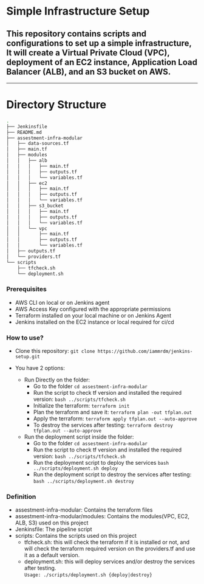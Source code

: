 # Simple Infrastructure Setup
## This repository contains scripts and configurations to set up a simple infrastructure, It will create a Virtual Private Cloud (VPC), deployment of an EC2 instance, Application Load Balancer (ALB), and an S3 bucket on AWS.

---
# Directory Structure
```bash
.
├── Jenkinsfile
├── README.md
├── assestment-infra-modular
│   ├── data-sources.tf
│   ├── main.tf
│   ├── modules
│   │   ├── alb
│   │   │   ├── main.tf
│   │   │   ├── outputs.tf
│   │   │   └── variables.tf
│   │   ├── ec2
│   │   │   ├── main.tf
│   │   │   ├── outputs.tf
│   │   │   └── variables.tf
│   │   ├── s3_bucket
│   │   │   ├── main.tf
│   │   │   ├── outputs.tf
│   │   │   └── variables.tf
│   │   └── vpc
│   │       ├── main.tf
│   │       ├── outputs.tf
│   │       └── variables.tf
│   ├── outputs.tf
│   └── providers.tf
└── scripts
    ├── tfcheck.sh
    └── deployment.sh
```

### Prerequisites
- AWS CLI on local or on Jenkins agent
- AWS Access Key configured with the appropriate permissions
- Terraform installed on your local machine or on Jenkins Agent
- Jenkins installed on the EC2 instance or local required for ci/cd

### How to use?

- Clone this repository: 
`git clone https://github.com/iammrdm/jenkins-setup.git` 

- You have 2 options:
    - Run Directly on the folder:
        - Go to the folder `cd assestment-infra-modular`
        - Run the script to check tf version and installed the required version: `bash ../scripts/tfcheck.sh`
        - Initialize the terraform: `terraform init`
        - Plan the terraform and save it: `terraform plan -out tfplan.out`
        - Apply the terraform: `terraform apply tfplan.out --auto-approve`
        - To destroy the services after testing: `terraform destroy tfplan.out --auto-approve`
    - Run the deployment script inside the folder:
        - Go to the folder `cd assestment-infra-modular`
        - Run the script to check tf version and installed the required version: `bash ../scripts/tfcheck.sh`
        - Run the deployment script to deploy the services `bash ../scripts/deployment.sh deploy`
        - Run the deployment script to destroy the services after testing:  `bash ../scripts/deployment.sh destroy`

### Definition
- assestment-infra-modular: Contains the terraform files
- assestment-infra-modular/modules: Contains the modules(VPC, EC2, ALB, S3) used on this project
- Jenkinsfile: The pipeline script
- scripts: Contains the scripts used on this project
    - tfcheck.sh: this will check the terraform if it is installed or not, and will check the terraform required version on the providers.tf and use it as a default version.
    - deployment.sh: this will deploy services and/or destroy the services after testing.  
    `Usage: ./scripts/deployment.sh {deploy|destroy}`